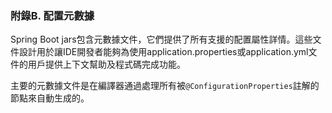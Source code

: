 ### 附錄B. 配置元數據

Spring Boot jars包含元數據文件，它們提供了所有支援的配置屬性詳情。這些文件設計用於讓IDE開發者能夠為使用application.properties或application.yml文件的用戶提供上下文幫助及程式碼完成功能。


主要的元數據文件是在編譯器通過處理所有被`@ConfigurationProperties`註解的節點來自動生成的。

